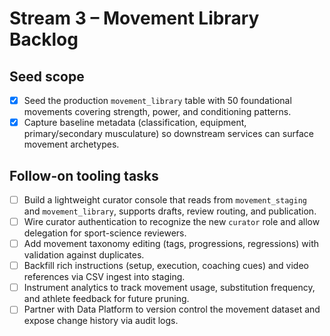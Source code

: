 # Stream 3 – Movement Library Backlog

## Seed scope

- [x] Seed the production `movement_library` table with 50 foundational movements covering strength, power, and conditioning patterns.
- [x] Capture baseline metadata (classification, equipment, primary/secondary musculature) so downstream services can surface movement archetypes.

## Follow-on tooling tasks

- [ ] Build a lightweight curator console that reads from `movement_staging` and `movement_library`, supports drafts, review routing, and publication.
- [ ] Wire curator authentication to recognize the new `curator` role and allow delegation for sport-science reviewers.
- [ ] Add movement taxonomy editing (tags, progressions, regressions) with validation against duplicates.
- [ ] Backfill rich instructions (setup, execution, coaching cues) and video references via CSV ingest into staging.
- [ ] Instrument analytics to track movement usage, substitution frequency, and athlete feedback for future pruning.
- [ ] Partner with Data Platform to version control the movement dataset and expose change history via audit logs.
